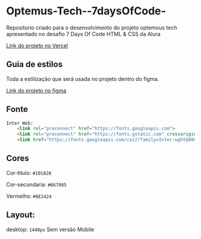 # Optemus-Tech--7daysOfCode-
Repositorio criado para o desenvolvimento do projeto optemous tech apresentado no desafio 7 Days Of Code HTML & CSS da Alura

[Link do projeto no Vercel](https://optemus-tech-7days-of-code.vercel.app/)

## Guia de estilos

Toda a estilização que será usada no projeto dentro do figma.

[Link do projeto no figma](https://www.figma.com/file/mm3MLozvUDGhDRTxSLlGL5/7daysOfCode-HTML-CSS?node-id=0%3A1)

## Fonte

```html
Inter Web:
    <link rel="preconnect" href="https://fonts.googleapis.com">
    <link rel="preconnect" href="https://fonts.gstatic.com" crossorigin>
    <link href="https://fonts.googleapis.com/css2?family=Inter:wght@400;500;600;700&display=swap" rel="stylesheet">
```

## Cores

Cor-titulo: `#101828`

Cor-secundaria: `#667085`

Vermelho: `#8E2424`

## Layout: 

desktop: `1440px`
Sem versão Mobile
